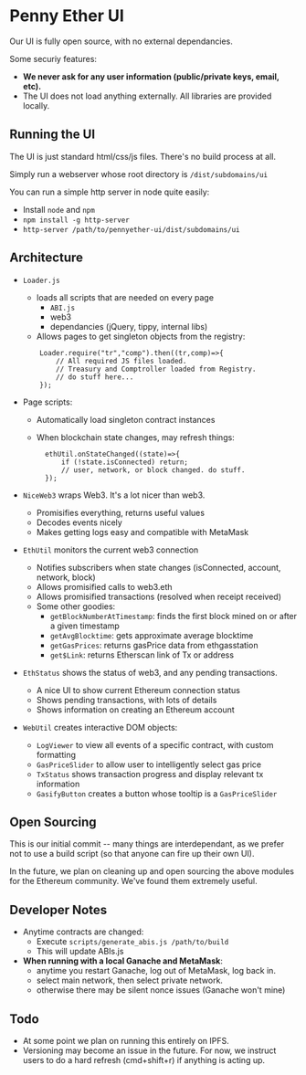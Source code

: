 # Penny Ether UI

Our UI is fully open source, with no external dependancies.

Some securiy features:

- **We never ask for any user information (public/private keys, email, etc).**
- The UI does not load anything externally. All libraries are provided locally.

## Running the UI

The UI is just standard html/css/js files. There's no build process at all.

Simply run a webserver whose root directory is `/dist/subdomains/ui`

You can run a simple http server in node quite easily:

- Install `node` and `npm`
- `npm install -g http-server`
- `http-server /path/to/pennyether-ui/dist/subdomains/ui`

## Architecture

- `Loader.js`
	- loads all scripts that are needed on every page
		- `ABI.js`
		- web3
		- dependancies (jQuery, tippy, internal libs)
	- Allows pages to get singleton objects from the registry:
	
	```
		Loader.require("tr","comp").then((tr,comp)=>{
			// All required JS files loaded.
			// Treasury and Comptroller loaded from Registry.
			// do stuff here...
		});
	```
- Page scripts:
	- Automatically load singleton contract instances
	- When blockchain state changes, may refresh things:

	  ```
		ethUtil.onStateChanged((state)=>{
			if (!state.isConnected) return;
			// user, network, or block changed. do stuff.
		});
	  ```
- `NiceWeb3` wraps Web3. It's a lot nicer than web3.
	- Promisifies everything, returns useful values
	- Decodes events nicely
	- Makes getting logs easy and compatible with MetaMask
- `EthUtil` monitors the current web3 connection
	- Notifies subscribers when state changes (isConnected, account, network, block)
	- Allows promisified calls to web3.eth
	- Allows promisified transactions (resolved when receipt received)
	- Some other goodies:
		- `getBlockNumberAtTimestamp`: finds the first block mined on or after a given timestamp
		- `getAvgBlocktime`: gets approximate average blocktime
		- `getGasPrices`: returns gasPrice data from ethgasstation
		- `get$Link`: returns Etherscan link of Tx or address
- `EthStatus` shows the status of web3, and any pending transactions.
	- A nice UI to show current Ethereum connection status
	- Shows pending transactions, with lots of details
	- Shows information on creating an Ethereum account
- `WebUtil` creates interactive DOM objects:
	- `LogViewer` to view all events of a specific contract, with custom formatting
	- `GasPriceSlider` to allow user to intelligently select gas price
	- `TxStatus` shows transaction progress and display relevant tx information
	- `GasifyButton` creates a button whose tooltip is a `GasPriceSlider`

## Open Sourcing

This is our initial commit -- many things are interdependant, as we prefer not to use a build script (so that anyone can fire up their own UI).

In the future, we plan on cleaning up and open sourcing the above modules for the Ethereum community. We've found them extremely useful.

## Developer Notes

- Anytime contracts are changed:
	- Execute `scripts/generate_abis.js /path/to/build`
	- This will update ABIs.js
- **When running with a local Ganache and MetaMask**:
	- anytime you restart Ganache, log out of MetaMask, log back in.
	- select main network, then select private network.
	- otherwise there may be silent nonce issues (Ganache won't mine)

## Todo

- At some point we plan on running this entirely on IPFS.
- Versioning may become an issue in the future. For now, we instruct users to do a hard refresh (cmd+shift+r) if anything is acting up.